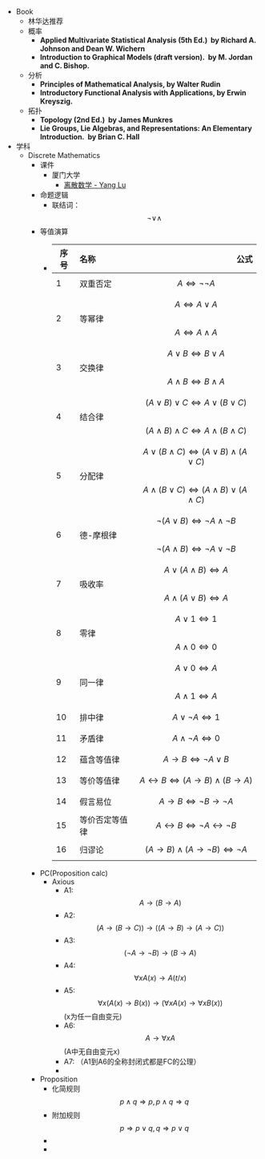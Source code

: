 - Book
	- 林华达推荐
	- 概率
		- **Applied Multivariate Statistical Analysis (5th Ed.)  by Richard A. Johnson and Dean W. Wichern**
		- **Introduction to Graphical Models (draft version).  by M. Jordan and C. Bishop.**
	- 分析
		- **Principles of Mathematical Analysis, by Walter Rudin**
		- **Introductory Functional Analysis with Applications, by Erwin Kreyszig.**
	- 拓扑
		- **Topology (2nd Ed.)  by James Munkres**
		- **Lie Groups, Lie Algebras, and Representations: An Elementary Introduction.  by Brian C. Hall**
- 学科
	- Discrete Mathematics
		- 课件
			- 厦门大学
				- [离散数学 - Yang Lu](https://jasonyanglu.github.io/teaching/%E7%A6%BB%E6%95%A3%E6%95%B0%E5%AD%A6_2022)
		- 命题逻辑
			- 联结词：$$ \neg \vee \wedge  $$
		- 等值演算
			- |序号| 名称 | 公式 |
			  |--|:--|--:|
			  | 1 | 双重否定 | $$ A  \Leftrightarrow \neg\neg A$$ |
			  | 2 |等幂律 | $$ A \Leftrightarrow A \vee A $$ <br /> $$ A \Leftrightarrow A \wedge A $$ |
			  | 3 |交换律 | $$ A \vee B \Leftrightarrow B \vee A $$ <br /> $$ A \wedge B \Leftrightarrow B \wedge A$$ |
			  | 4 |结合律 | $$ (A \vee B) \vee C \Leftrightarrow A \vee (B \vee C) $$<br />$$  (A \wedge B) \wedge C \Leftrightarrow A \wedge (B \wedge C) $$ |
			  | 5 |分配律 | $$ A \vee (B \wedge C) \Leftrightarrow (A \vee B) \wedge (A \vee C) $$ <br /> $$ A \wedge (B \vee C) \Leftrightarrow (A \wedge B) \vee (A \wedge C)$$ |
			  | 6 |德-摩根律 | $$ \neg (A \vee B) \Leftrightarrow \neg A \wedge \neg B $$ <br /> $$ \neg (A \wedge B) \Leftrightarrow \neg A \vee \neg B $$ |
			  | 7 |吸收率 | $$ A \vee (A \wedge B) \Leftrightarrow A $$ <br /> $$ A \wedge (A \vee B) \Leftrightarrow A $$ |
			  | 8 |零律 | $$ A \vee 1 \Leftrightarrow 1 $$ <br /> $$  A \wedge 0 \Leftrightarrow 0 $$ |
			  | 9 |同一律 | $$ A \vee 0 \Leftrightarrow A $$ <br /> $$  A \wedge 1 \Leftrightarrow A $$ |
			  | 10 |排中律 | $$ A \vee \neg A \Leftrightarrow 1 $$ |
			  | 11 |矛盾律 | $$ A \wedge \neg A \Leftrightarrow 0 $$ |
			  | 12 |蕴含等值律 | $$ A \to B \Leftrightarrow \neg A \vee B $$ |
			  | 13 |等价等值律 | $$ A \leftrightarrow B \Leftrightarrow (A \rightarrow B) \wedge (B \rightarrow A) $$ |
			  | 14 |假言易位 | $$ A \to B \Leftrightarrow \neg B \to \neg A $$ |
			  | 15 |等价否定等值律 | $$ A \leftrightarrow B \Leftrightarrow \neg A \leftrightarrow \neg B $$ |
			  | 16 |归谬论 | $$ (A \to B) \wedge (A \to \neg B) \Leftrightarrow \neg A $$ |
		- PC(Proposition calc)
			- Axious
				- A1: $$A \to (B \to A)$$
				- A2: $$(A\to (B \to C)) \to ((A \to B) \to (A \to C))$$
				- A3: $$( \neg A \to \neg B) \to (B \to A)$$
				- A4: $$\forall xA(x) \to A(t/x)$$
				- A5: $$ \forall x (A(x) \to B(x)) \to (\forall xA(x) \to \forall x B(x))$$ (x为任一自由变元)
				- A6: $$A \to \forall x A $$(A中无自由变元x)
				- A7: （A1到A6的全称封闭式都是FC的公理）
				-
		- Proposition
			- 化简规则  $$p \wedge q \Rightarrow p , p \wedge q \Rightarrow q $$
			- 附加规则  $$ p \Rightarrow p \vee q, q \Rightarrow p \vee q$$
			-
			-
